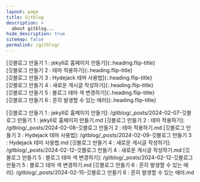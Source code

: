 ```yaml
---
layout: page
title: Gitblog
description: >
  about gitblog...
hide_description: true
sitemap: false
permalink: /gitblog/
---
```


[깃블로그 만들기 1 : jekyll로 홈페이지 만들기]{:.heading.flip-title} \
[깃블로그 만들기 2 : 테마 적용하기]{:.heading.flip-title} \
[깃블로그 만들기 3 : Hydejack 테마 사용법]{:.heading.flip-title} \
[깃블로그 만들기 4 : 새로운 게시글 작성하기]{:.heading.flip-title} \
[깃블로그 만들기 5 : 블로그 테마 색 변경하기]{:.heading.flip-title} \
[깃블로그 만들기 6 : 흔히 발생할 수 있는 에러]{:.heading.flip-title}


[깃블로그 만들기 1 : jekyll로 홈페이지 만들기]: /gitblog/_posts/2024-02-07-깃블로그 만들기 1 : jekyll로 홈페이지 만들기.md
[깃블로그 만들기 2 : 테마 적용하기]: /gitblog/_posts/2024-02-08-깃블로그 만들기 2 : 테마 적용하기.md
[깃블로그 만들기 3 : Hydejack 테마 사용법]: /gitblog/_posts/2024-02-09-깃블로그 만들기 3 : Hydejack 테마 사용법.md
[깃블로그 만들기 4 : 새로운 게시글 작성하기]: /gitblog/_posts/2024-02-12-깃블로그 만들기 4 : 새로운 게시글 작성하기.md
[깃블로그 만들기 5 : 블로그 테마 색 변경하기]: /gitblog/_posts/2024-02-12-깃블로그 만들기 5 : 블로그 테마 색 변경하기.md
[깃블로그 만들기 6 : 흔히 발생할 수 있는 에러]: /gitblog/_posts/2024-02-15-깃블로그 만들기 6 : 흔히 발생할 수 있는 에러.md